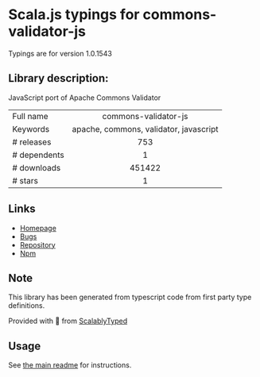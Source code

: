 
# Scala.js typings for commons-validator-js

Typings are for version 1.0.1543

## Library description:
JavaScript port of Apache Commons Validator

|                    |                 |
| ------------------ | :-------------: |
| Full name          | commons-validator-js |
| Keywords           | apache, commons, validator, javascript |
| # releases         | 753 |
| # dependents       | 1 |
| # downloads        | 451422 |
| # stars            | 1 |

## Links
- [Homepage](https://github.com/wix/commons-validator-js)
- [Bugs](https://github.com/wix/commons-validator-js/issues)
- [Repository](https://github.com/wix/commons-validator-js)
- [Npm](https://www.npmjs.com/package/commons-validator-js)
    


## Note
This library has been generated from typescript code from first party type definitions.

Provided with :purple_heart: from [ScalablyTyped](https://github.com/oyvindberg/ScalablyTyped)

## Usage
See [the main readme](../../readme.md) for instructions.


